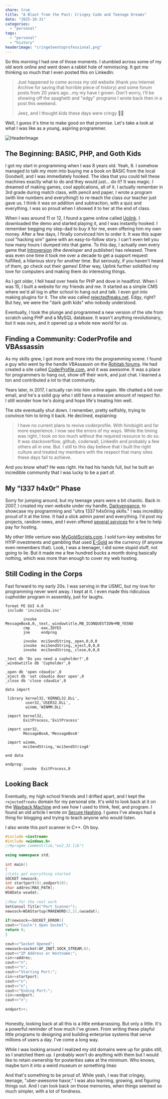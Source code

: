 ```yaml
---
share: true
title: "A Blast from the Past: Cringey Code and Teenage Dreams"
date: "2025-10-31"
categories:
  - "personal"
tags:
  - "personal"
  - "history"
headerimage: "cringeteentoprofessional.png"
---
```


So this morning I had one of those moments. I stumbled across some of my old work online and went down a rabbit hole of reminiscing. It got me thinking so much that I even posted this on LinkedIn:

> Just happened to come across my old website (thank you Internet Archive for saving that horrible piece of history) and some forum posts from 20 years ago...my my have I grown. Don't worry, I'll be showing off the spaghetti and "edgy" programs I wrote back then in a post this weekend.
>
> Jeez, and I thought kids these days were cringy 🤣😂

Well, I guess it's time to make good on that promise. Let's take a look at what I was like as a young, aspiring programmer.

![HeaderImage](cringeteentoprofessional.png)

## The Beginning: BASIC, PHP, and Goth Kids

I got my start in programming when I was 8 years old. Yeah, 8. I somehow managed to talk my mom into buying me a book on BASIC from the local Goodwill, and I was immediately hooked. The idea that you could tell these machines exactly what to do and they would just... do it? It was magic. I dreamed of making games, cool applications, all of it.  I actually remember in 3rd grade during match class, with pencil and paper, I wrote a program (with line numbers and everything!) to re-teach the class our teacher just gave us.  I think it was on addition and subtraction, with a quiz and everything.  I was so proud when I showed it to her at the end of class.

 When I was around 11 or 12, I found a game online called [Uplink](https://en.wikipedia.org/wiki/Uplink_(video_game)). I downloaded the demo and started playing it, and I was instantly hooked. I remember begging my step-dad to buy it for me, even offering him my own money. After a few days, I finally convinced him to order it. It was this super cool "hacking sim" game with an easy-to-follow story. I can't even tell you how many hours I dumped into that game. To this day, I actually own every game that [Introversion](https://introversion.co.uk/introversion/#games) (the developer and publisher) has released. There was even one time it took me over a decade to get a support request fulfilled, a hilarious story for another time. But seriously, if you haven't heard of them, go check out their games! Either way, Uplink further solidified my love for computers and making them do interesting things. 
 
 As I got older, I fell head over heels for PHP and dove in headfirst. When I was 15, I built a website for my friends and me. It started as a simple CMS where we'd all log in after school to hang out and talk. I even got into making plugins for it. The site was called [rejectedfreaks.net](https://web.archive.org/web/20060702035536/http://rejectedfreaks.net/modules/news/). Edgy, right? But hey, we were the "dark goth kids" who nobody understood.

Eventually, I took the plunge and programmed a new version of the site from scratch using PHP and a MySQL database. It wasn't anything revolutionary, but it was ours, and it opened up a whole new world for us.

## Finding a Community: CoderProfile and VBAssassin

As my skills grew, I got more and more into the programming scene. I found a guy who went by the handle VBAssassin on the [Rohitab forums](http://www.rohitab.com/discuss/). He had created a site called [CoderProfile.com](https://web.archive.org/web/20090501033434/http://www.coderprofile.com/site), and it was awesome. It was a place for programmers to hang out, show off their work, and just chat. I learned a ton and contributed a lot to that community.

Years later, in 2017, I actually ran into him online again. We chatted a bit over email, and he's a solid guy who I still have a massive amount of respect for. I still wonder how he's doing and hope life's treating him well.

The site eventually shut down. I remember, pretty selfishly, trying to convince him to bring it back. He declined, explaining:

> I have no current plans to revive coderprofile. With hindsight and far more experience. I now see the errors of my ways. While the timing was right, I took on too much without the required resource to do so. It was stackoverflow, github, coderwall, LinkedIn and probably a few others all in one. But. I still to this day believe that I built the right culture and treated my members with the respect that many sites these days fail to achieve.

And you know what? He was right. He had his hands full, but he built an incredible community that I was lucky to be a part of.

## My "l337 h4x0r" Phase

Sorry for jumping around, but my teenage years were a bit chaotic. Back in 2007, I created my own website under my handle, [Darkvengance](https://web.archive.org/web/20070629100708/darkvengance.net/), to showcase my programming and "ultra 1337 h4x0ring skills." I was incredibly proud of it at the time. It had a slick admin panel and everything. I'd post my projects, random news, and I even offered [several services](https://web.archive.org/web/20070718014924/http://www.darkvengance.net/services.php) for a fee to help pay for hosting.

My other little venture was [MyGoldScripts.com](https://web.archive.org/web/20061024192620/http://www.mygoldscripts.com/). I sold turn-key websites for HYIP investments and gambling that used [E-Gold](https://en.wikipedia.org/wiki/E-gold) as the currency (if anyone even remembers that). Look, I was a teenager, I did some stupid stuff, not going to lie. But it made me a few hundred bucks a month doing basically nothing, which was more than enough to cover my web hosting.

## Still Coding in the Corps

Fast forward to my early 20s. I was serving in the USMC, but my love for programming never went away. I kept at it. I even made this ridiculous cupholder program in assembly, just for laughs.

```armasm
format PE GUI 4.0
 include 'inc/win32a.inc'
 
        invoke  MessageBoxA,0,_text,_windowtitle,MB_ICONQUESTION+MB_YESNO
        cmp     eax,IDYES
        jne     endprog
 
        invoke  mciSendString,_open,0,0,0
        invoke  mciSendString,_eject,0,0,0
        invoke  mciSendString,_close,0,0,0
 
_text db 'Do you need a cupholder?',0
_windowtitle db 'Cupholder',0
 
_open db 'open cdaudio',0
_eject db 'set cdaudio door open',0
_close db 'close cdaudio',0
 
data import
 
 library kernel32,'KERNEL32.DLL',
         user32,'USER32.DLL',
         winmm,'WINMM.DLL'
 
 import kernel32,
        ExitProcess,'ExitProcess'
 
 import user32,
        MessageBoxA,'MessageBoxA'
 
 import winmm,
        mciSendString,'mciSendStringA'
 
end data
 
endprog:
        invoke  ExitProcess,0
```

## Looking Back

Eventually, my high school friends and I drifted apart, and I kept the `rejectedfreaks` domain for my personal site. It's wild to look back at it on the [Wayback Machine](https://web.archive.org/web/20111013190134/http://www.rejectedfreaks.net/) and see how I used to think, feel, and program. I found an old article I wrote on [Secure Hashing](https://web.archive.org/web/20111008010244/http://www.rejectedfreaks.net/modules/AMS/article.php?storyid=4). I guess I've always had a thing for blogging and trying to teach anyone who would listen.

I also wrote this port scanner in C++. Oh boy.

```cpp
#include <iostream>
#include <windows.h>
//#pragme comment(lib,"ws2_32.lib")
 
using namespace std;
 
int main()
{
//Lets get everything started
SOCKET newsock;
int startport(0),endport(0);
char addres[MAX_PATH];
WSAData wsadat;
 
//Now for the real work
SetConsol Title("Port Scanner");
newsock=WSAStartup(MAKEWORD(2,2),&wsadat);
 
if(newsock==SOCKET_ERROR){
cout<<"Couln't Open Socket";
return 0;
}
 
cout<<"Socket Opened";
newsock=socket(AF_INET,SOCK_STREAM,0);
cout<<"IP Address or Hostname:";
cin>>addres;
cout<<"n";
cout<<"n";
cout<<"Starting Port:";
cin>>startport;
cout<<"n";
cout<<"n";
cout<<"Ending Port:";
cin>>endport;
cout<<"n";
 
endport++;
 
```

Honestly, looking back at all this is a little embarrassing. But only a little. It's a powerful reminder of how much I've grown. From writing these playful little programs to designing and building enterprise systems that serve millions of users a day. I've come a long way.

While I was looking around I realized my old domains were up for grabs still, so I snatched them up. I probably won't do anything with them but I would like to retain ownership for posterities sake at the minimum. Who knows, maybe turn it into a weird museum or something lmao

And that's something to be proud of. While yeah, I was that cringey, teenage, "uber-awesome haxor," I was also learning, growing, and figuring things out. And I can look back on those memories, when things seemed so much simpler, with a lot of fondness.
